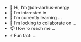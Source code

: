 - 👋 Hi, I’m @dn-aarhus-energy
- 👀 I’m interested in ...
- 🌱 I’m currently learning ...
- 💞️ I’m looking to collaborate on ...
- 📫 How to reach me ...
- ⚡ Fun fact: ...

<!---
dn-aarhus-energy/dn-aarhus-energy is a ✨ special ✨ repository because its `README.md` (this file) appears on your GitHub profile.
You can click the Preview link to take a look at your changes.
--->
